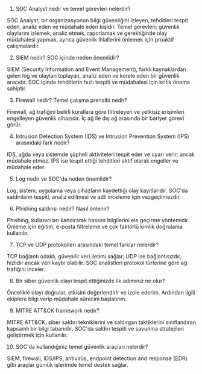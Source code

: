 1. SOC Analyst nedir ve temel görevleri nelerdir?

SOC Analyst, bir organizasyonun bilgi güvenliğini izleyen, tehditleri tespit eden, analiz eden ve müdahale eden kişidir. Temel görevleri; güvenlik olaylarını izlemek, analiz etmek, raporlamak ve gerektiğinde olay müdahalesi yapmak, ayrıca güvenlik ihlallerini önlemek için proaktif çalışmalardır.

2. SIEM nedir? SOC içinde neden önemlidir?

SIEM (Security Information and Event Management), farklı kaynaklardan gelen log ve olayları toplayan, analiz eden ve korele eden bir güvenlik aracıdır. SOC içinde tehditlerin hızlı tespiti ve müdahalesi için kritik öneme sahiptir.

3. Firewall nedir? Temel çalışma prensibi nedir?

Firewall, ağ trafiğini belirli kurallara göre filtreleyen ve yetkisiz erişimleri engelleyen güvenlik cihazıdır. İç ağ ile dış ağ arasında bir bariyer görevi görür.

4. Intrusion Detection System (IDS) ve Intrusion Prevention System (IPS) arasındaki fark nedir?

IDS, ağda veya sistemde şüpheli aktiviteleri tespit eder ve uyarı verir; ancak müdahale etmez. IPS ise tespit ettiği tehditleri aktif olarak engeller ve müdahale eder.

5. Log nedir ve SOC'da neden önemlidir?

Log, sistem, uygulama veya cihazların kaydettiği olay kayıtlarıdır. SOC'da saldırıların tespiti, analiz edilmesi ve adli inceleme için vazgeçilmezdir.

6. Phishing saldırısı nedir? Nasıl önlenir?

Phishing, kullanıcıları kandırarak hassas bilgilerini ele geçirme yöntemidir. Önleme için eğitim, e-posta filtreleme ve çok faktörlü kimlik doğrulama kullanılır.

7. TCP ve UDP protokolleri arasındaki temel farklar nelerdir?

TCP bağlantı odaklı, güvenilir veri iletimi sağlar; UDP ise bağlantısızdır, hızlıdır ancak veri kaybı olabilir. SOC analistleri protokol türlerine göre ağ trafiğini inceler.

8. Bir siber güvenlik olayı tespit ettiğinizde ilk adımınız ne olur?

Öncelikle olayı doğrular, etkisini değerlendirir ve izole ederim. Ardından ilgili ekiplere bilgi verip müdahale sürecini başlatırım.

9. MITRE ATT&CK framework nedir?

MITRE ATT&CK, siber saldırı tekniklerini ve saldırgan taktiklerini sınıflandıran kapsamlı bir bilgi tabanıdır. SOC'da saldırı tespiti ve savunma stratejileri geliştirmek için kullanılır.

10. SOC'da kullandığınız temel güvenlik araçları nelerdir?

SIEM, firewall, IDS/IPS, antivirüs, endpoint detection and response (EDR) gibi araçlar günlük işlerimde temel destek sağlar.
